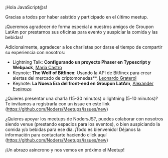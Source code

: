 ¡Hola JavaScript@s! 

Gracias a todos por haber asistido y participado en el último meetup.

¡Queremos agradecer de forma especial a nuestros amigos de Groupon LatAm por prestarnos sus oficinas para evento y auspiciar la comida y las bebidas!

Adicionalmente, agradecer a los charlistas por darse el tiempo de compartir su experiencia con nosotros:

- Lightning Talk: **Configurando un proyecto Phaser en Typescript y Webpack**, [María Castro](https://github.com/BlackHarpy)
- Keynote: **The Wolf of Bitfinex**: Usando la API de Bitfinex para crear alertas del mercado de criptomonedas**, [Leonardo Graterol](https://github.com/pankas87)
- Keynote: **La Nueva Era del front-end en Groupon LatAm**, [Alexander Espinoza](https://github.com/alexandereb)

¿Quieres presentar una charla (15-30 minutos) o lightning (5-10 minutos)? Te invitamos a registrarla con un issue en este link (https://github.com/Noders/Meetups/issues/new)

¿Quieres apoyar los meetups de NodersJS?, puedes colaborar con nosotros siendo venue (prestando espacios para los eventos),  o bien auspiciando la comida y/o bebidas para ese día. ¡Todo es bienvenido! Déjanos la información para contactarte haciendo click aquí (https://github.com/Noders/Meetups/issues/new) 

¡Un abrazo asíncrono y nos vemos en próximo el Meetup!
